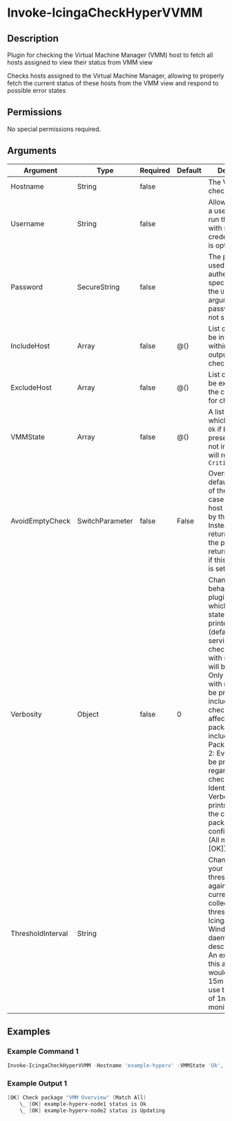 # Invoke-IcingaCheckHyperVVMM

## Description

Plugin for checking the Virtual Machine Manager (VMM) host to
   fetch all hosts assigned to view their status from VMM view

Checks hosts assigned to the Virtual Machine Manager, allowing to
properly fetch the current status of these hosts from the VMM view
and respond to possible error states

## Permissions

No special permissions required.

## Arguments

| Argument | Type | Required | Default | Description |
| ---      | ---  | ---      | ---     | ---         |
| Hostname | String | false |  | The VMM host to check against |
| Username | String | false |  | Allows to specify a username to run this check with specific user credentials. This is optional. |
| Password | SecureString | false |  | The password used to authenticate the specified user for the `Username` argument. Empty passwords are not supported. |
| IncludeHost | Array | false | @() | List of hosts to be included within the check output for checking |
| ExcludeHost | Array | false | @() | List of hosts to be excluded from the check output for checking |
| VMMState | Array | false | @() | A list of states which will return `Ok` if being present. States not inside the list will return `Critical` |
| AvoidEmptyCheck | SwitchParameter | false | False | Overrides the default behaviour of the plugin in case no VMM host is returned by the plugin. Instead of returning `Unknown` the plugin will return `Ok` instead if this argument is set. |
| Verbosity | Object | false | 0 | Changes the behavior of the plugin output which check states are printed: 0 (default): Only service checks/packages with state not OK will be printed 1: Only services with not OK will be printed including OK checks of affected check packages including Package config 2: Everything will be printed regardless of the check state 3: Identical to Verbose 2, but prints in addition the check package configuration e.g (All must be [OK]) |
| ThresholdInterval | String |  |  | Change the value your defined threshold checks against from the current value to a collected time threshold of the Icinga for Windows daemon, as described [here](https://icinga.com/docs/icinga-for-windows/latest/doc/service/10-Register-Service-Checks/). An example for this argument would be 1m or 15m which will use the average of 1m or 15m for monitoring. |

## Examples

### Example Command 1

```powershell
Invoke-IcingaCheckHyperVVMM -Hostname 'example-hyperv' -VMMState 'Ok', 'Updating' -Verbosity 3;
```

### Example Output 1

```powershell
[OK] Check package "VMM Overview" (Match All)
    \_ [OK] example-hyperv-node1 status is Ok
    \_ [OK] example-hyperv-node2 status is Updating    
```



